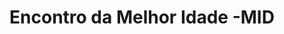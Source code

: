 ---
ID: 4861
title: 'Encontro da Melhor  Idade -MID'
image-xl: >
  https://assets.gruponews.com.br/gruponews/uploads/2017/02/eberhard-grossgasteiger-255502.jpg
image-l: >
  https://assets.gruponews.com.br/gruponews/uploads/2017/02/eberhard-grossgasteiger-255502-1280x720.jpg
image-sq-l: >
  https://assets.gruponews.com.br/gruponews/uploads/2017/02/eberhard-grossgasteiger-255502-1280x1080.jpg
image-sq-m: >
  https://assets.gruponews.com.br/gruponews/uploads/2017/02/eberhard-grossgasteiger-255502-720x720.jpg
post_excerpt: ""
layout: event
permalink: eventos/encontro-da-melhor-idade-2017
published: true
event:
  event_id: "97"
  event_slug: encontro-da-melhor-idade-2017
  event_owner: "2"
  event_status: "1"
  event_name: 'Encontro da Melhor  Idade -MID'
  event_start_time: 00:00:00
  event_end_time: 23:59:59
  event_start_date: 2017-10-28
  event_end_date: 2017-10-29
  post_content: ""
  event_rsvp: "0"
  event_spaces: null
  location_id: "4"
  recurrence_id: null
  event_category_id: null
  event_attributes: 'a:1:{s:22:"wpcf-gn_post_destaques";s:17:"destaque_novidade";}'
  event_date_created: 2017-02-20 11:12:40
  event_date_modified: 2017-08-09 09:22:44
  recurrence: "0"
  recurrence_interval: null
  recurrence_freq: null
  recurrence_byday: null
  recurrence_byweekno: null
  blog_id: null
  group_id: "0"
  post_id: "4861"
  event_all_day: "1"
  event_private: "0"
  recurrence_days: "0"
  event_rsvp_date: null
  event_rsvp_time: 00:00:00
  event_rsvp_spaces: null
  recurrence_rsvp_days: null
categories: ""
tags: ""
author: ""
wpcf-gn_post_destaques:
  - destaque_novidade
slide_template:
  - default
post_date: 2017-02-20 11:12:39
---